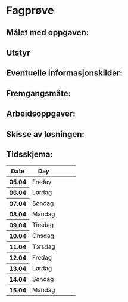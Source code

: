 <h1>Fagprøve</h1>



## Målet med oppgaven:


## Utstyr


## Eventuelle informasjonskilder:



## Fremgangsmåte:



## Arbeidsoppgaver:


## Skisse av løsningen:


## Tidsskjema:

<table>
  <thead>
    <tr>
      <th>Date</th>
      <th>Day</th>
      <th></th>
      <th></th>
      <th></th>
    </tr>
  </thead>
  <tbody>
    <tr>
      <th>05.04</th>
      <td>Freday</td>
      <td></td>
      <td></td>
      <td></td>
    </tr>
    <tr>
      <th>06.04</th>
      <td>Lørdag</td>
      <td></td>
      <td></td>
      <td></td>
    </tr>
    <tr>
      <th>07.04</th>
      <td>Søndag</td>
      <td></td>
      <td></td>
      <td></td>
    </tr>
    <tr>
      <th>08.04</th>
      <td>Mandag</td>
      <td></td>
      <td></td>
      <td></td>
    </tr>
    <tr>
      <th>09.04</th>
      <td>Tirsdag</td>
      <td></td>
      <td></td>
      <td></td>
    </tr>
    <tr>
      <th>10.04</th>
      <td>Onsdag</td>
      <td></td>
      <td></td>
      <td></td>
    </tr>
    <tr>
      <th>11.04</th>
      <td>Torsdag</td>
      <td></td>
      <td></td>
      <td></td>
    </tr>
    <tr>
      <th>12.04</th>
      <td>Fredag</td>
      <td></td>
      <td></td>
      <td></td>
    </tr>
    <tr>
      <th>13.04</th>
      <td>Lørdag</td>
      <td></td>
      <td></td>
      <td></td>
    </tr>
    <tr>
      <th>14.04</th>
      <td>Søndag</td>
      <td></td>
      <td></td>
      <td></td>
    </tr>
    <tr>
      <th>15.04</th>
      <td>Mandag</td>
      <td></td>
      <td></td>
      <td></td>
    </tr>
  </tbody>
</table>


